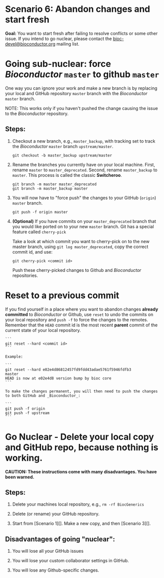 # Scenario 6: Abandon changes and start fresh

**Goal:** You want to start fresh after failing to resolve conflicts or some other issue. If you intend to go nuclear, please contact the bioc-devel@bioconductor.org mailing list.

# Going sub-nuclear: force _Bioconductor_ `master` to github `master`

One way you can ignore your work and make a new branch is by replacing your local and GitHub repository `master` branch with the _Bioconductor_ `master` branch.

NOTE: This works only if you haven't pushed the change causing the issue to the _Bioconductor_ repository.

## Steps:

1. Checkout a new branch, e.g., `master_backup`, with tracking set to track the _Bioconductor_ `master` branch `upstream/master`.

    ```
    git checkout -b master_backup upstream/master
    ```

2. Rename the branches you currently have on your local machine. First, rename `master` to `master_deprecated`. Second, rename `master_backup` to `master`. This process is called the classic **Switcheroo**.

    ```
    git branch -m master master_deprecated
    git branch -m master_backup master
    ```

3. You will now have to "force push" the changes to your GitHub (`origin`) `master` branch.

    ```
    git push -f origin master
    ```

4. **(Optional)** If you have commits on your `master_deprecated` branch that you would like ported on to your new `master` branch. Git has a special feature called `cherry-pick`

    Take a look at which commit you want to cherry-pick on to the new master branch, using `git log master_deprecated`, copy the correct commit id, and use:

    ```
    git cherry-pick <commit id>
    ```

    Push these cherry-picked changes to Github and _Bioconductor_ repositories.

# Reset to a previous commit

If you find yourself in a place where you want to abandon changes **already committed** to _Bioconductor_ or Github, use `reset` to undo the commits on your local repository and `push -f` to force the changes to the remotes. Remember that the `HEAD` commit id is the most recent **parent** commit of the current state of your local repository.

    ```
    git reset --hard <commit id>
    ```

    Example:

    ```
    git reset --hard e02e4d86812457fd9fdd43adae5761f5946fdfb3                                                        master
    HEAD is now at e02e4d8 version bump by bioc core
    ```

    To make the changes permanent, you will then need to push the changes to both GitHub and _Bioconductor_:

    ```
    git push -f origin
    git push -f upstream
    ```

# Go Nuclear - Delete your local copy and GitHub repo, because nothing is working.

**CAUTION: These instructions come with many disadvantages. You have been warned.**

## Steps:

1. Delete your machines local repository, e.g., `rm -rf BiocGenerics`

2. Delete (or rename) your GitHub repository.

3. Start from [Scenario 1][]. Make a new copy, and then [Scenario 3][].

## Disadvantages of going "nuclear":

1. You will lose all your GitHub issues

2. You will lose your custom collaborator settings in GitHub.

3. You will lose any Github-specific changes.

[Scenario-1]: scenario-1-svn-to-github.md
[Scenario-3]: scenario-3-pull-from-gitbioc-push-github.md
